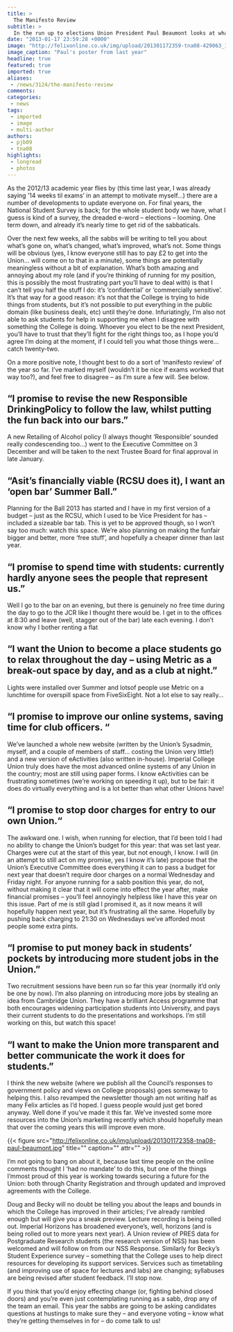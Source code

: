 ```yaml
---
title: >
  The Manifesto Review
subtitle: >
  In the run up to elections Union President Paul Beaumont looks at what he has and hasn’t done this year...
date: "2013-01-17 23:59:28 +0000"
image: "http://felixonline.co.uk/img/upload/201301172359-tna08-429063_10150700147291858_2138106809_n.jpg"
image_caption: "Paul's poster from last year"
headline: true
featured: true
imported: true
aliases:
 - /news/3124/the-manifesto-review
comments:
categories:
 - news
tags:
 - imported
 - image
 - multi-author
authors:
 - pjb09
 - tna08
highlights:
 - longread
 - photos
---
```


As the 2012/13 academic year flies by (this time last year, I was already saying ’14 weeks til exams’ in an attempt to motivate myself…) there are a number of developments to update everyone on. For final years, the National Student Survey is back; for the whole student body we have, what I guess is kind of a survey, the dreaded e-word – elections – looming. One term down, and already it’s nearly time to get rid of the sabbaticals.

Over the next few weeks, all the sabbs will be writing to tell you about what’s gone on, what’s changed, what’s improved, what’s not. Some things will be obvious (yes, I know everyone still has to pay £2 to get into the Union… will come on to that in a minute), some things are potentially meaningless without a bit of explanation. What’s both amazing and annoying about my role (and if you’re thinking of running for my position, this is possibly the most frustrating part you’ll have to deal with) is that I can’t tell you half the stuff I do: it’s ‘confidential’ or ‘commercially sensitive’. It’s that way for a good reason: it’s not that the College is trying to hide things from students, but it’s not possible to put everything in the public domain (like business deals, etc) until they’re done. Infuriatingly, I’m also not able to ask students for help in supporting me when I disagree with something the College is doing. Whoever you elect to be the next President, you’ll have to trust that they’ll fight for the right things too, as I hope you’d agree I’m doing at the moment, if I could tell you what those things were… catch twenty-two.

On a more positive note, I thought best to do a sort of ‘manifesto review’ of the year so far. I’ve marked myself (wouldn’t it be nice if exams worked that way too?), and feel free to disagree – as I’m sure a few will. See below.
## “I promise to revise the new Responsible DrinkingPolicy to follow the law, whilst putting the fun back into our bars.”
A new Retailing of Alcohol policy (I always thought ‘Responsible’ sounded really condescending too...) went to the Executive Committee on 3 December and will be taken to the next Trustee Board for final approval in late January.
## “Asit’s financially viable (RCSU does it), I want an ‘open bar’ Summer Ball.”
Planning for the Ball 2013 has started and I have in my first version of a budget – just as the RCSU, which I used to be Vice President for has – included a sizeable bar tab. This is yet to be approved though, so I won’t say too much: watch this space. We’re also planning on making the funfair bigger and better, more ‘free stuff’, and hopefully a cheaper dinner than last year.
## “I promise to spend time with students: currently hardly anyone sees the people that represent us.”
Well I go to the bar on an evening, but there is genuinely no free time during the day to go to the JCR like I thought there would be. I get in to the offices at 8:30 and leave (well, stagger out of the bar) late each evening. I don’t know why I bother renting a flat
## “I want the Union to become a place students go to relax throughout the day – using Metric as a break-out space by day, and as a club at night.”
Lights were installed over Summer and lotsof people use Metric on a lunchtime for overspill space from FiveSixEight. Not a lot else to say really…
## “I promise to improve our online systems, saving time for club officers. “
We’ve launched a whole new website (written by the Union’s Sysadmin, myself, and a couple of members of staff… costing the Union very little!) and a new version of eActivities (also written in-house). Imperial College Union truly does have the most advanced online systems of any Union in the country; most are still using paper forms. I know eActivities can be frustrating sometimes (we’re working on speeding it up), but to be fair: it does do virtually everything and is a lot better than what other Unions have!
## “I promise to stop door charges for entry to our own Union.“
The awkward one. I wish, when running for election, that I’d been told I had no ability to change the Union’s budget for this year: that was set last year. Charges were cut at the start of this year, but not enough, I know. I will (in an attempt to still act on my promise, yes I know it’s late) propose that the Union’s Executive Committee does everything it can to pass a budget for next year that doesn’t require door charges on a normal Wednesday and Friday night. For anyone running for a sabb position this year, do not, without making it clear that it will come into effect the year after, make financial promises – you’ll feel annoyingly helpless like I have this year on this issue. Part of me is still glad I promised it, as it now means it will hopefully happen next year, but it’s frustrating all the same. Hopefully by pushing back charging to 21:30 on Wednesdays we’ve afforded most people some extra pints.
## “I promise to put money back in students’ pockets by introducing more student jobs in the Union.”
Two recruitment sessions have been run so far this year (normally it’d only be one by now). I’m also planning on introducing more jobs by stealing an idea from Cambridge Union. They have a brilliant Access programme that both encourages widening participation students into University, and pays their current students to do the presentations and workshops. I’m still working on this, but watch this space!
## “I want to make the Union more transparent and better communicate the work it does for students.”
I think the new website (where we publish all the Council’s responses to government policy and views on College proposals) goes someway to helping this. I also revamped the newsletter though am not writing half as many Felix articles as I’d hoped. I guess people would just get bored anyway. Well done if you’ve made it this far. We’ve invested some more resources into the Union’s marketing recently which should hopefully mean that over the coming years this will improve even more.

{{< figure src="http://felixonline.co.uk/img/upload/201301172358-tna08-paul-beaumont.jpg" title="" caption="" attr="" >}}

I’m not going to bang on about it, because last time people on the online comments thought I ‘had no mandate’ to do this, but one of the things I’mmost proud of this year is working towards securing a future for the Union: both through Charity Registration and through updated and improved agreements with the College.

Doug and Becky will no doubt be telling you about the leaps and bounds in which the College has improved in their articles; I’ve already rambled enough but will give you a sneak preview. Lecture recording is being rolled out. Imperial Horizons has broadened everyone’s, well, horizons (and is being rolled out to more years next year). A Union review of PRES data for Postgraduate Research students (the research version of NSS) has been welcomed and will follow on from our NSS Response. Similarly for Becky’s Student Experience survey – something that the College uses to help direct resources for developing its support services. Services such as timetabling (and improving use of space for lectures and labs) are changing; syllabuses are being revised after student feedback. I’ll stop now.

If you think that you’d enjoy effecting change (or, fighting behind closed doors) and you’re even just contemplating running as a sabb, drop any of the team an email. This year the sabbs are going to be asking candidates questions at hustings to make sure they – and everyone voting – know what they’re getting themselves in for – do come talk to us!
